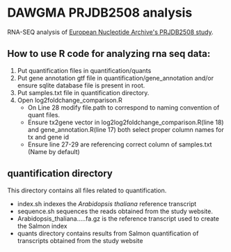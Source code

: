 # DAWGMA PRJDB2508 analysis

RNA-SEQ analysis of [European Nucleotide Archive's PRJDB2508 study](https://www.ebi.ac.uk/ena/data/view/PRJDB2508).

## How to use R code for analyzing rna seq data:
1. Put quantification files in quantification/quants
2. Put gene annotation gtf file in quantification/gene_annotation and/or ensure
sqlite database file is present in root.
3. Put samples.txt file in quantification directory.
4. Open log2foldchange_comparison.R
    - On Line 28 modify file.path to correspond to naming convention of quant
  files.
    - Ensure tx2gene vector in log2log2foldchange_comparison.R(line 18) and
  gene_annotation.R(line 17) both select proper column names for tx and gene id
    - Ensure line 27-29 are referencing correct column of samples.txt
  (Name by default)


## quantification directory
This directory contains all files related to quantification.

- index.sh indexes the *Arabidopsis thaliana* reference transcript
- sequence.sh sequences the reads obtained from the study website.
- Arabidopsis_thaliana.....fa.gz is the reference transcript used to create the Salmon index
- quants directory contains results from Salmon quantification of transcripts obtained from the study website

